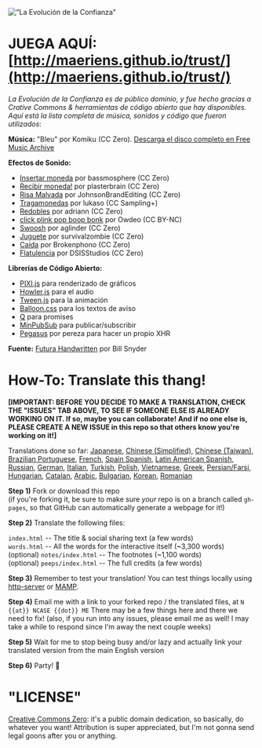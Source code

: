 !["La Evoluci&oacute;n de la Confianza"](https://i.imgur.com/kde760y.png)

#	JUEGA AQU&Iacute;: [http://maeriens.github.io/trust/](http://maeriens.github.io/trust/)

*La Evoluci&oacute;n de la Confianza es de p&uacute;blico dominio, y fue hecho gracias a Crative Commons & herramientas de c&oacute;digo abierto que hay disponibles. Aqu&iacute; est&aacute; la lista completa de m&uacute;sica, sonidos y c&oacute;digo que fueron utilizados*:

**M&uacute;sica:** "Bleu" por Komiku (CC Zero). [Descarga el disco completo en Free Music Archive](http://freemusicarchive.org/music/Komiku/Its_time_for_adventure_/)

**Efectos de Sonido:**

* [Insertar moneda](https://freesound.org/people/bassmosphere/sounds/384700/) por bassmosphere (CC Zero)
* [Recibir moneda!](https://freesound.org/people/plasterbrain/sounds/242857/) por plasterbrain (CC Zero)
* [Risa Malvada](https://freesound.org/people/JohnsonBrandEditing/sounds/173933/) por JohnsonBrandEditing (CC Zero)
* [Tragamonedas](https://freesound.org/people/lukaso/sounds/69689/) por lukaso (CC Sampling+)
* [Redobles](https://freesound.org/people/adriann/sounds/191718/) por adriann (CC Zero)
* [click plink pop boop bonk](https://freesound.org/people/Owdeo/sounds/116653/) por Owdeo (CC BY-NC)
* [Swoosh](https://freesound.org/people/aglinder/sounds/264468/) por aglinder (CC Zero)
* [Juguete](https://freesound.org/people/survivalzombie/sounds/240015/) por survivalzombie (CC Zero)
* [Ca&iacute;da](https://freesound.org/people/Brokenphono/sounds/344149/) por Brokenphono (CC Zero)
* [Flatulencia](https://freesound.org/people/DSISStudios/sounds/241000/) por DSISStudios (CC Zero)

**Librer&iacute;as de C&oacute;digo Abierto:**

* [PIXI.js](http://www.pixijs.com/) para renderizado de gr&aacute;ficos
* [Howler.js](https://howlerjs.com/) para el audio
* [Tween.js](http://www.createjs.com/tweenjs) para la animaci&oacute;n
* [Balloon.css](https://kazzkiq.github.io/balloon.css/) para los textos de aviso
* [Q](https://github.com/kriskowal/q/) para promises
* [MinPubSub](https://github.com/daniellmb/MinPubSub) para publicar/subscribir
* [Pegasus](https://github.com/typicode/pegasus) por pereza para hacer un propio XHR

**Fuente:** [Futura Handwritten](http://www.dafont.com/futurahandwritten.font) por Bill Snyder

# How-To: Translate this thang!

**[IMPORTANT:
BEFORE YOU DECIDE TO MAKE A TRANSLATION, CHECK THE "ISSUES" TAB ABOVE,
TO SEE IF SOMEONE ELSE IS ALREADY WORKING ON IT.
If so, maybe you can collaborate!
And if no one else is, PLEASE CREATE A NEW ISSUE in this repo
so that others know you're working on it!]**

Translations done so far:
[Japanese](https://htlife.github.io/trust_jp/),
[Chinese (Simplified)](https://sekai.co/trust/),
[Chinese (Taiwan)](https://audreyt.github.io/trust-zh-TW/),
[Brazilian Portuguese](https://brunolemos.github.io/trust/),
[French](https://ayowel.github.io/trust/),
[Spain Spanish](https://ccamara.github.io/trust/),
[Latin American Spanish](https://maeriens.github.io/trust/),
[Russian](https://notdotteam.github.io/trust/),
[German](https://jkoelling.github.io/trust/),
[Italian](https://lvdt.github.io/trust/),
[Turkish](https://osaatcioglu.github.io/trust),
[Polish](https://sin.github.io/trust/),
[Vietnamese](https://nghiatt90.github.io/trust-vn/),
[Greek](https://lightspot21.github.io/trust/),
[Persian/Farsi](https://hamed.github.io/trust/),
[Hungarian](http://ncase.me/trust-hu/),
[Catalan](https://fbricart.github.io/trust/),
[Arabic](https://mudaraljundi.github.io/trust/),
[Bulgarian](http://ncase.me/trust-bg/),
[Korean](https://osori.github.io/trust-ko/),
[Romanian](https://enfactorial.github.io/trust/)

**Step 1)** Fork or download this repo    
(if you're forking it, be sure to make sure *your* repo is on a branch called `gh-pages`, so that GitHub can automatically generate a webpage for it!)

**Step 2)** Translate the following files:

`index.html` -- The title & social sharing text (a few words)    
`words.html` -- All the words for the interactive itself (~3,300 words)    
(optional) `notes/index.html` -- The footnotes (~1,100 words)    
(optional) `peeps/index.html` -- The full credits (a few words)

**Step 3)** Remember to test your translation! You can test things locally using [http-server](https://www.npmjs.com/package/http-server) or [MAMP](https://www.mamp.info/en/).

**Step 4)** Email me with a link to your forked repo / the translated files, at `N {{at}} NCASE {{dot}} ME` There may be a few things here and there we need to fix! (also, if you run into any issues, please email me as well! I may take a while to respond since I'm away the next couple weeks)

**Step 5)** Wait for me to stop being busy and/or lazy and actually link your translated version from the main English version

**Step 6)** Party! 🎉

#	"LICENSE"

[Creative Commons Zero](https://github.com/ncase/trust/blob/gh-pages/LICENSE): it's a public domain dedication, so basically, do whatever you want! Attribution is super appreciated, but I'm not gonna send legal goons after you or anything.
